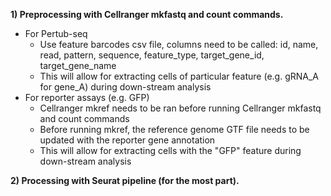 **1) Preprocessing with Cellranger mkfastq and count commands.**
- For Pertub-seq
  - Use feature barcodes csv file, columns need to be called: id, name, read, pattern, sequence, feature_type, target_gene_id, target_gene_name
  - This will allow for extracting cells of particular feature (e.g. gRNA_A for gene_A) during down-stream analysis
- For reporter assays (e.g. GFP)
  - Cellranger mkref needs to be ran before running Cellranger mkfastq and count commands
  - Before running mkref, the reference genome GTF file needs to be updated with the reporter gene annotation
  - This will allow for extracting cells with the "GFP" feature during down-stream analysis

**2) Processing with Seurat pipeline (for the most part).**
